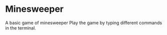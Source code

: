 # Minesweeper
A basic game of minesweeper
Play the game by typing different commands in the terminal.
